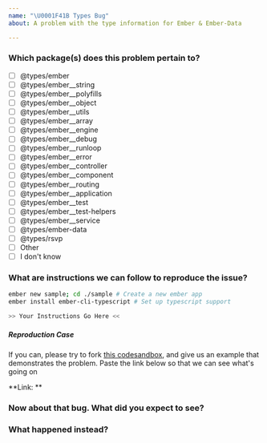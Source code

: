 ```yaml
---
name: "\U0001F41B Types Bug"
about: A problem with the type information for Ember & Ember-Data

---
```


<!-- This template is for bugs relating to Ember.js type information.
     Please fill out all of the required information below -->

### Which package(s) does this problem pertain to?
  - [ ] @types/ember
  - [ ] @types/ember__string
  - [ ] @types/ember__polyfills
  - [ ] @types/ember__object
  - [ ] @types/ember__utils
  - [ ] @types/ember__array
  - [ ] @types/ember__engine
  - [ ] @types/ember__debug
  - [ ] @types/ember__runloop
  - [ ] @types/ember__error
  - [ ] @types/ember__controller
  - [ ] @types/ember__component
  - [ ] @types/ember__routing
  - [ ] @types/ember__application
  - [ ] @types/ember__test
  - [ ] @types/ember__test-helpers
  - [ ] @types/ember__service
  - [ ] @types/ember-data
  - [ ] @types/rsvp
  - [ ] Other
  - [ ] I don't know

### What are instructions we can follow to reproduce the issue?
```sh
ember new sample; cd ./sample # Create a new ember app
ember install ember-cli-typescript # Set up typescript support

>> Your Instructions Go Here <<

```

##### Reproduction Case
If you can, please try to fork [this codesandbox](https://codesandbox.io/s/github/mike-north/ember-new-output/tree/ts), and give us an example that demonstrates the problem. Paste the link below so that we can see what's going on

**Link: ** <your link here>

<!-- example: "Create a new route, add an action to it as shown in the following code sample" -->


### Now about that bug. What did you expect to see?
<!-- example: "I expected to be able to invoke my function foo() -->

### What happened instead?
<!-- example: "TypeScript seems to think that there is no function foo()" -->
